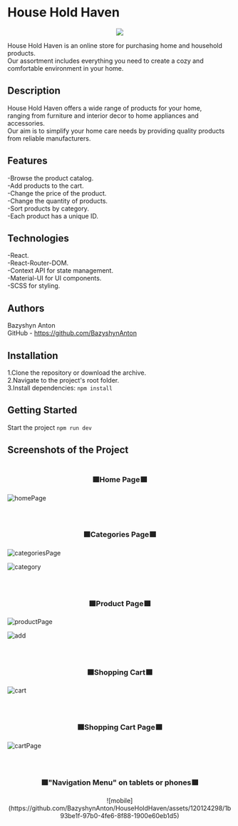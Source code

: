 # House Hold Haven

<div align="center"><img src='https://github.com/BazyshynAnton/HouseHoldHaven/assets/120124298/9e7b16ec-490e-4f80-8ad0-d629377242fd'/></div>

House Hold Haven is an online store for purchasing home and household products.  
Our assortment includes everything you need to create a cozy and comfortable environment in your home.

## Description

House Hold Haven offers a wide range of products for your home,  
ranging from furniture and interior decor to home appliances and accessories.  
Our aim is to simplify your home care needs by providing quality products from reliable manufacturers.

## Features

-Browse the product catalog.  
-Add products to the cart.  
-Change the price of the product.  
-Change the quantity of products.  
-Sort products by category.  
-Each product has a unique ID.

## Technologies

-React.  
-React-Router-DOM.  
-Context API for state management.  
-Material-UI for UI components.  
-SCSS for styling.

## Authors

Bazyshyn Anton  
GitHub - https://github.com/BazyshynAnton

## Installation

1.Clone the repository or download the archive.  
2.Navigate to the project's root folder.  
3.Install dependencies: `npm install`

## Getting Started

Start the project `npm run dev`

## Screenshots of the Project

### <div align="center"><br>🟩Home Page🟩</div>

![homePage](https://github.com/BazyshynAnton/HouseHoldHaven/assets/120124298/5237e8b1-2e56-4ac8-88ca-d52fa8a1f732)

### <div align="center"><br><br>🟩Categories Page🟩</div>

![categoriesPage](https://github.com/BazyshynAnton/HouseHoldHaven/assets/120124298/20494e80-d910-4581-8948-3f47e6539976)

![category](https://github.com/BazyshynAnton/HouseHoldHaven/assets/120124298/543b7168-445f-4c11-89cb-d146a73d37c2)

### <div align="center"><br><br>🟩Product Page🟩</div>

![productPage](https://github.com/BazyshynAnton/HouseHoldHaven/assets/120124298/3d44474c-d3d0-4d19-8d59-8daa4af05967)

![add](https://github.com/BazyshynAnton/HouseHoldHaven/assets/120124298/5c7c102c-8e2c-43ce-a212-b0bce88a70e4)

### <div align="center"><br><br>🟩Shopping Cart🟩</div>

![cart](https://github.com/BazyshynAnton/HouseHoldHaven/assets/120124298/3f496674-c3eb-4b43-b5cd-5ba6f313522e)

### <div align="center"><br><br>🟩Shopping Cart Page🟩</div>

![cartPage](https://github.com/BazyshynAnton/HouseHoldHaven/assets/120124298/a2b4f6e9-f174-473b-a58a-6ff10d5cde4e)

### <div align="center"><br><br>🟩"Navigation Menu" on tablets or phones🟩</div>

<div align="center">![mobile](https://github.com/BazyshynAnton/HouseHoldHaven/assets/120124298/1b93be1f-97b0-4fe6-8f88-1900e60eb1d5)</div>
